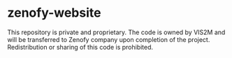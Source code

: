 # zenofy-website
This repository is private and proprietary. The code is owned by VIS2M and will be transferred to Zenofy company upon completion of the project. Redistribution or sharing of this code is prohibited.
